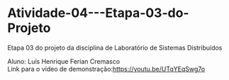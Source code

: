 # Atividade-04---Etapa-03-do-Projeto
Etapa 03 do projeto da disciplina de Laboratório de Sistemas Distribuídos

Aluno: Luís Henrique Ferian Cremasco  
Link para o vídeo de demonstração:https://youtu.be/UTqYEqSwg7o  

